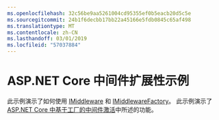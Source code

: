 ```yaml
---
ms.openlocfilehash: 32c56be9aa5261004cd95355ef0b5eacb20d5c5e
ms.sourcegitcommit: 24b1f6decbb17bb22a45166e5fdb0845c65af498
ms.translationtype: MT
ms.contentlocale: zh-CN
ms.lasthandoff: 03/01/2019
ms.locfileid: "57037884"
---
```

# <a name="aspnet-core-middleware-extensibility-sample"></a>ASP.NET Core 中间件扩展性示例

此示例演示了如何使用 [IMiddleware](https://docs.microsoft.com/dotnet/api/microsoft.aspnetcore.http.imiddleware) 和 [IMiddlewareFactory](https://docs.microsoft.com/dotnet/api/microsoft.aspnetcore.http.imiddlewarefactory)。 此示例演示了 [ASP.NET Core 中基于工厂的中间件激活](https://docs.microsoft.com/aspnet/core/fundamentals/middleware/middleware-extensibility)中所述的功能。
